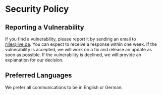# Security Policy

## Reporting a Vulnerability

If you find a vulnerability, please report it by sending an email to nile@live.de. You can expect to receive a response within one week. 
If the vulnerability is accepted, we will work on a fix and release an update as soon as possible. 
If the vulnerability is declined, we will provide an explanation for our decision.

## Preferred Languages
We prefer all communications to be in English or German.

